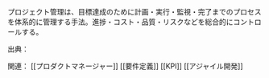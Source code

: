 プロジェクト管理は、目標達成のために計画・実行・監視・完了までのプロセスを体系的に管理する手法。進捗・コスト・品質・リスクなどを総合的にコントロールする。

出典：

関連：
[[プロダクトマネージャー]] [[要件定義]] [[KPI]] [[アジャイル開発]] 